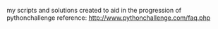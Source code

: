 my scripts and solutions created to aid in the progression of pythonchallenge
reference: http://www.pythonchallenge.com/faq.php

